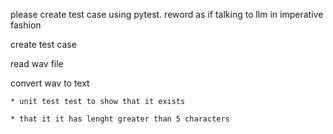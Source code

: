 
please create test case using pytest. reword as if talking to llm in imperative fashion

create test case

read wav file

convert wav to text

    * unit test test to show that it exists

    * that it it has lenght greater than 5 characters
